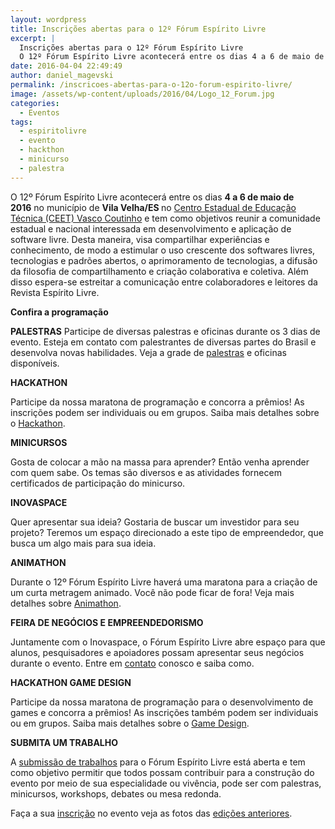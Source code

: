 ```yaml
---
layout: wordpress
title: Inscrições abertas para o 12º Fórum Espírito Livre
excerpt: |
  Inscrições abertas para o 12º Fórum Espírito Livre
  O 12º Fórum Espírito Livre acontecerá entre os dias 4 a 6 de maio de 2016 no município de Vila Velha/ES. tem como objetivos reunir a comunidade estadual e nacional interessada em desenvolvimento e aplicação de software livre, dessa maneira, visa compartilhar experiências e conhecimento, de modo a estimular o uso crescente dos softwares livres, tecnologias e padrões abertos, o aprimoramento de tecnologias, a difusão da filosofia de compartilhamento e criação colaborativa e coletiva. Além disso espera-se estreitar a comunicação entre colaboradores e leitores da Revista Espírito Livre.
date: 2016-04-04 22:49:49
author: daniel_magevski
permalink: /inscricoes-abertas-para-o-12o-forum-espirito-livre/
image: /assets/wp-content/uploads/2016/04/Logo_12_Forum.jpg
categories:
  - Eventos
tags:
  - espiritolivre
  - evento
  - hackthon
  - minicurso
  - palestra
---
```


O 12º Fórum Espírito Livre acontecerá entre os dias <strong>4 a 6 de maio de 2016</strong> no município de <strong>Vila Velha/ES </strong>no <a href="http://ceetvascocoutinho.com.br/" target="_blank">Centro Estadual de Educação Técnica (CEET) Vasco Coutinho</a> e tem como objetivos reunir a comunidade estadual e nacional interessada em desenvolvimento e aplicação de software livre. Desta maneira, visa compartilhar experiências e conhecimento, de modo a estimular o uso crescente dos softwares livres, tecnologias e padrões abertos, o aprimoramento de tecnologias, a difusão da filosofia de compartilhamento e criação colaborativa e coletiva. Além disso espera-se estreitar a comunicação entre colaboradores e leitores da Revista Espírito Livre.

<strong>Confira a programação</strong>

<!--more-->

<strong>PALESTRAS</strong>
Participe de diversas palestras e oficinas durante os 3 dias de evento. Esteja em contato com palestrantes de diversas partes do Brasil e desenvolva novas habilidades. Veja a grade de <a href="http://forum.espiritolivre.org/12ed/o-evento/palestras/" target="_blank">palestras</a> e oficinas disponíveis.

<strong>HACKATHON</strong>

Participe da nossa maratona de programação e concorra a prêmios! As inscrições podem ser individuais ou em grupos. Saiba mais detalhes sobre o <a href="http://forum.espiritolivre.org/12ed/o-evento/hackathon/" target="_blank">Hackathon</a>.

<strong>MINICURSOS</strong>

Gosta de colocar a mão na massa para aprender? Então venha aprender com quem sabe. Os temas são diversos e as atividades fornecem certificados de participação do minicurso.

<strong>INOVASPACE</strong>

Quer apresentar sua ideia? Gostaria de buscar um investidor para seu projeto? Teremos um espaço direcionado a este tipo de empreendedor, que busca um algo mais para sua ideia.

<strong>ANIMATHON</strong>

Durante o 12º Fórum Espírito Livre haverá uma maratona para a criação de um curta metragem animado. Você não pode ficar de fora! Veja mais detalhes sobre <a href="http://forum.espiritolivre.org/12ed/o-evento/animathon/" target="_blank">Animathon</a>.

<strong>FEIRA DE NEGÓCIOS E EMPREENDEDORISMO</strong>

Juntamente com o Inovaspace, o Fórum Espírito Livre abre espaço para que alunos, pesquisadores e apoiadores possam apresentar seus negócios durante o evento. Entre em <a href="http://forum.espiritolivre.org/12ed/contacte-nos/" target="_blank">contato</a> conosco e saiba como.

<strong>HACKATHON GAME DESIGN</strong>

Participe da nossa maratona de programação para o desenvolvimento de games e concorra a prêmios! As inscrições também podem ser individuais ou em grupos. Saiba mais detalhes sobre o <a href="http://forum.espiritolivre.org/12ed/o-evento/hackathon-game-design/" target="_blank">Game Design</a>.

<strong>SUBMITA UM TRABALHO</strong>

A <a href="http://forum.espiritolivre.org/12ed/o-evento/submissao-de-trabalhos/" target="_blank">submissão de trabalhos</a> para o Fórum Espírito Livre está aberta e tem como objetivo permitir que todos possam contribuir para a construção do evento por meio de sua especialidade ou vivência, pode ser com palestras, minicursos, workshops, debates ou mesa redonda.

Faça a sua <a href="http://forum.espiritolivre.org/12ed/o-evento/inscricao/" target="_blank">inscrição</a> no evento veja as fotos das <a href="http://forum.espiritolivre.org/12ed/o-evento/edicoes-anteriores/" target="_blank">edições anteriores</a>.